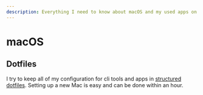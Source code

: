 ```yaml
---
description: Everything I need to know about macOS and my used apps on this platform.
---
```


# macOS

## Dotfiles

I try to keep all of my configuration for cli tools and apps in [structured dotfiles](https://github.com/tribunex/dotfiles). Setting up a new Mac is easy and can be done within an hour.

 

